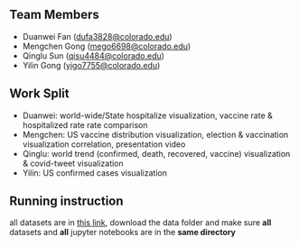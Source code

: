 ## Team Members
- Duanwei Fan (dufa3828@colorado.edu)
- Mengchen Gong (mego6698@colorado.edu)
- Qinglu Sun (qisu4484@colorado.edu)
- Yilin Gong (yigo7755@colorado.edu)

## Work Split
- Duanwei: world-wide/State hospitalize visualization, vaccine rate & hospitalized rate rate comparison
- Mengchen: US vaccine distribution visualization, election & vaccination visualization correlation, presentation video
- Qinglu: world trend (confirmed, death, recovered, vaccine) visualization & covid-tweet visualization
- Yilin: US confirmed cases visualization

## Running instruction
all datasets are in [this link](https://drive.google.com/drive/folders/19XxhpPwF2vhLsM3-FZ_2Z1pGqT80Ar-K?usp=sharing), download the data folder and make sure **all** datasets and **all** jupyter notebooks are in the **same directory**
